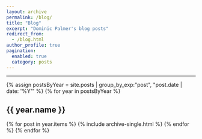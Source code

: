 ```yaml
---
layout: archive
permalink: /blog/
title: "Blog"
excerpt: "Dominic Palmer's blog posts"
redirect_from:
  - /blog.html
author_profile: true
pagination:
  enabled: true
  category: posts
---
```


<hr>

{% assign postsByYear = site.posts | group_by_exp:"post", "post.date | date: '%Y'"  %}
{% for year in postsByYear %}
  <h2 id="{{ year.name | slugify }}" class="archive__subtitle">{{ year.name }}</h2>
  {% for post in year.items %}
    {% include archive-single.html %}
  {% endfor %}
{% endfor %}